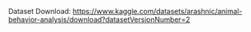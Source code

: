 Dataset Download: https://www.kaggle.com/datasets/arashnic/animal-behavior-analysis/download?datasetVersionNumber=2